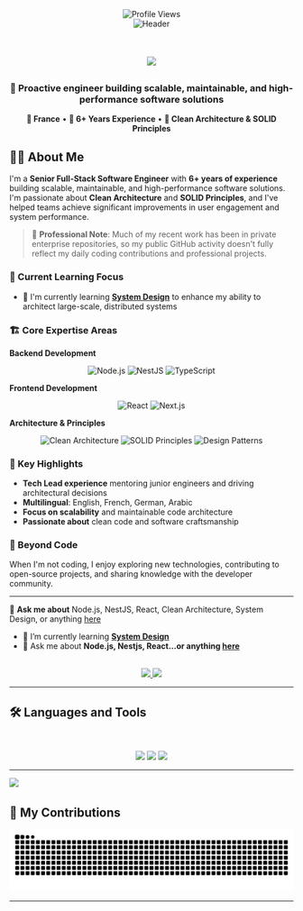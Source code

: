 <div align="center"> 
  <img src="https://komarev.com/ghpvc/?username=YacineBrini&label=Profile%20views&color=0e75b6&style=flat" alt="Profile Views" />
</div>

<div align="center">
  <img src="https://capsule-render.vercel.app/api?type=waving&color=gradient&height=100&section=header&text=Welcome%20to%20my%20Profile&fontSize=20&fontAlignY=35&desc=Senior%20Full-Stack%20Engineer&descAlignY=55&descAlign=50" alt="Header" />
</div>

<h1 align="center" width="500" height="200">
    <img src="https://readme-typing-svg.herokuapp.com/?font=Inter&size=48&center=true&vCenter=true&width=500&height=70&color=4493F8&duration=4000&lines=Hi+There!+👋;I'm+Yacine+Brini;Senior+Full-Stack+Engineer;Clean+Architecture+Advocate;Scalable+Systems+Builder;" />
</h1>

<div align="center">
  <h3>🚀 Proactive engineer building scalable, maintainable, and high-performance software solutions</h3>
  <p><strong>📍 France</strong> • <strong>💼 6+ Years Experience</strong> • <strong>🎯 Clean Architecture & SOLID Principles</strong></p>
</div>

## 👨‍💻 About Me

I'm a **Senior Full-Stack Software Engineer** with **6+ years of experience** building scalable, maintainable, and high-performance software solutions. I'm passionate about **Clean Architecture** and **SOLID Principles**, and I've helped teams achieve significant improvements in user engagement and system performance.

> 💼 **Professional Note**: Much of my recent work has been in private enterprise repositories, so my public GitHub activity doesn't fully reflect my daily coding contributions and professional projects.

### 🚀 Current Learning Focus
- 🌱 I'm currently learning **[System Design](https://blog.bytebytego.com/p/free-system-design-pdf-158-pages)** to enhance my ability to architect large-scale, distributed systems

### 🏗️ Core Expertise Areas

**Backend Development**
<div align="center">
  <img src="https://img.shields.io/badge/Node.js-Expert-brightgreen?style=flat-square&logo=node.js" alt="Node.js" />
  <img src="https://img.shields.io/badge/NestJS-Expert-brightgreen?style=flat-square&logo=nestjs" alt="NestJS" />
  <img src="https://img.shields.io/badge/TypeScript-Expert-brightgreen?style=flat-square&logo=typescript" alt="TypeScript" />
</div>

**Frontend Development**
<div align="center">
  <img src="https://img.shields.io/badge/React-Advanced-blue?style=flat-square&logo=react" alt="React" />
  <img src="https://img.shields.io/badge/Next.js-Advanced-blue?style=flat-square&logo=next.js" alt="Next.js" />
</div>

**Architecture & Principles**
<div align="center">
  <img src="https://img.shields.io/badge/Clean%20Architecture-Expert-brightgreen?style=flat-square" alt="Clean Architecture" />
  <img src="https://img.shields.io/badge/SOLID%20Principles-Expert-brightgreen?style=flat-square" alt="SOLID Principles" />
  <img src="https://img.shields.io/badge/Design%20Patterns-Advanced-blue?style=flat-square" alt="Design Patterns" />
</div>

### 🎯 Key Highlights
- **Tech Lead experience** mentoring junior engineers and driving architectural decisions
- **Multilingual**: English, French, German, Arabic
- **Focus on scalability** and maintainable code architecture
- **Passionate about** clean code and software craftsmanship

### 🎨 Beyond Code
When I'm not coding, I enjoy exploring new technologies, contributing to open-source projects, and sharing knowledge with the developer community.

---

💬 **Ask me about** Node.js, NestJS, React, Clean Architecture, System Design, or anything [here](https://github.com/YacineBrini/YacineBrini/issues)

- 🌱 I’m currently learning **[System Design](https://blog.bytebytego.com/p/free-system-design-pdf-158-pages)**
- 💬 Ask me about **Node.js, Nestjs, React...or anything [here](https://github.com/YacineBrini/YacineBrini/issues)**

<br>

<div align="center">
  <a href="yacine.brini00@gmail.com">
    <img src="https://img.shields.io/badge/Gmail-333333?style=for-the-badge&logo=gmail&logoColor=red" />
  </a>
  <a href="https://www.linkedin.com/in/yacinebrini/" target="_blank">
    <img src="https://img.shields.io/badge/LinkedIn-0077B5?style=for-the-badge&logo=linkedin&logoColor=white" target="_blank" />
  </a>
</div>

<hr>

## 🛠️ Languages and Tools

<br>

<p align="center">
  <img src="https://skillicons.dev/icons?i=ts,nodejs,nestjs,react,nextjs,mongodb,postgres,typeorm,prisma" />
  <img src="https://skillicons.dev/icons?i=aws,rabbitmq,redis" />
  <img src="https://skillicons.dev/icons?i=html,css,sass,tailwind,js,vue,redux,git,postman" />
</p>

<hr>

<picture>
  <source
    srcset="https://github-readme-stats.vercel.app/api?username=YacineBrini&show_icons=true&count_private=true&theme=dark"
    media="(prefers-color-scheme: dark)"
  />
  <source
    srcset="https://github-readme-stats.vercel.app/api?username=YacineBrini&show_icons=true&count_private=true"
    media="(prefers-color-scheme: light), (prefers-color-scheme: no-preference)"
  />
  <img src="https://github-readme-stats.vercel.app/api?username=YacineBrini&show_icons=true&count_private=true" />
</picture>


## 🐍 My Contributions

<div align="center">
  <picture>
    <source media="(prefers-color-scheme: dark)" srcset="https://raw.githubusercontent.com/YacineBrini/YacineBrini/output/github-contribution-grid-snake-dark.svg" />
    <source media="(prefers-color-scheme: light)" srcset="https://raw.githubusercontent.com/YacineBrini/YacineBrini/output/github-contribution-grid-snake.svg" />
    <img alt="github-snake" src="https://raw.githubusercontent.com/YacineBrini/YacineBrini/output/github-contribution-grid-snake.svg" />
  </picture>
</div>

<hr>
